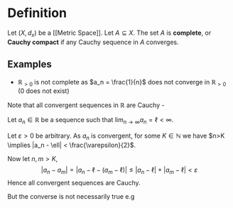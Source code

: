 # Definition

Let $(X, d_{x})$ be a [[Metric Space]]. Let $A \subseteq X$. The set $A$ is **complete**, or **Cauchy compact** if any Cauchy sequence in $A$ converges.

## Examples

- $\mathbb{R}_{>0}$ is not complete as $a_n = \frac{1}{n}$ does not converge in $\mathbb{R}_{>0}$ (0 does not exist)

Note that all convergent sequences in $\mathbb{R}$ are Cauchy - 

Let $a_n \in \mathbb{R}$ be a sequence such that $\lim_{n\rightarrow \infty} a_n = \ell < \infty$.

Let $\varepsilon > 0$ be arbitrary. As $a_n$ is convergent, for some $K \in \mathbb{N}$ we have $n>K \implies |a_n - \ell| < \frac{\varepsilon}{2}$.

Now let $n, m > K$,
$$ |a_n - a_m| = |a_n - \ell - (a_m -\ell)| \leq |a_n - \ell| + |a_m - \ell| < \varepsilon$$
Hence all convergent sequences are Cauchy. 

But the converse is not necessarily true e.g

